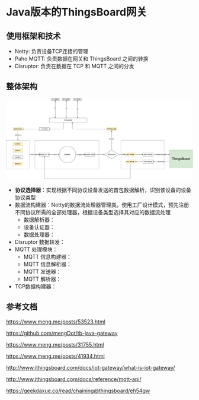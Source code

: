# Java版本的ThingsBoard网关
## 使用框架和技术
- Netty: 负责设备TCP连接的管理
- Paho MQTT: 负责数据在网关和 ThingsBoard 之间的转换
- Disruptor: 负责在数据在 TCP 和 MQTT 之间的分发

## 整体架构
![image.png](https://raw.githubusercontent.com/Havadking/pictures/master/obsidian/20250217091613718.png)

- **协议选择器**：实现根据不同协议设备发送的首包数据解析，识别该设备的设备协议类型
- 数据流构建器：Netty的数据流处理器管理类。使用工厂设计模式，预先注册不同协议所需的全部处理器，根据设备类型选择其对应的数据流处理
    - 数据解析器：
    - 设备认证器：
    - 数据处理器：
- Disruptor 数据转发：
- MQTT 处理模块：
    - MQTT 信息构建器：
    - MQTT 信息解析器：
    - MQTT 发送器：
    - MQTT 解析器：
- TCP数据构建器：



## 参考文档
https://www.meng.me/posts/53523.html

https://github.com/mengDot/tb-java-gateway

https://www.meng.me/posts/31755.html

https://www.meng.me/posts/41934.html

http://www.ithingsboard.com/docs/iot-gateway/what-is-iot-gateway/

http://www.ithingsboard.com/docs/reference/mqtt-api/

https://geekdaxue.co/read/chaining@thingsboard/eh54gw
